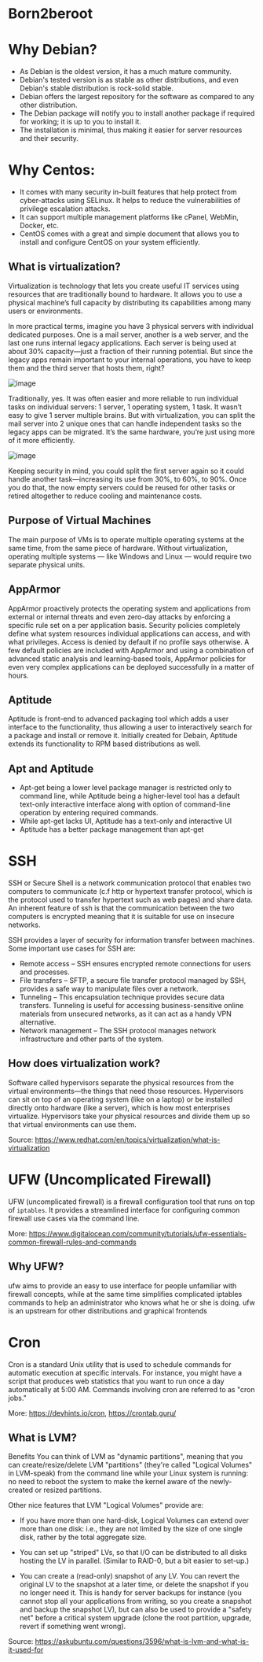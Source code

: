 # Born2beroot

# Why Debian?
- As Debian is the oldest version, it has a much mature community.
- Debian's tested version is as stable as other distributions, and even Debian's stable distribution is rock-solid stable.
- Debian offers the largest repository for the software as compared to any other distribution.
- The Debian package will notify you to install another package if required for working; it is up to you to install it.
- The installation is minimal, thus making it easier for server resources and their security.

# Why Centos:
- It comes with many security in-built features that help protect from cyber-attacks using SELinux. It helps to reduce the vulnerabilities of privilege escalation attacks.
- It can support multiple management platforms like cPanel, WebMin, Docker, etc.
- CentOS comes with a great and simple document that allows you to install and configure CentOS on your system efficiently.

## What is virtualization?
Virtualization is technology that lets you create useful IT services using resources that are traditionally bound to hardware. It allows you to use a physical machine’s full capacity by distributing its capabilities among many users or environments.

In more practical terms, imagine you have 3 physical servers with individual dedicated purposes. One is a mail server, another is a web server, and the last one runs internal legacy applications. Each server is being used at about 30% capacity—just a fraction of their running potential. But since the legacy apps remain important to your internal operations, you have to keep them and the third server that hosts them, right?

![image](https://user-images.githubusercontent.com/48088579/143447133-3eed9f6f-5293-4859-bf4f-5b29d22b2e39.png)

Traditionally, yes. It was often easier and more reliable to run individual tasks on individual servers: 1 server, 1 operating system, 1 task. It wasn’t easy to give 1 server multiple brains. But with virtualization, you can split the mail server into 2 unique ones that can handle independent tasks so the legacy apps can be migrated. It’s the same hardware, you’re just using more of it more efficiently.

![image](https://user-images.githubusercontent.com/48088579/143447160-380d664e-6246-42db-a0a3-4c447b633589.png)

Keeping security in mind, you could split the first server again so it could handle another task—increasing its use from 30%, to 60%, to 90%. Once you do that, the now empty servers could be reused for other tasks or retired altogether to reduce cooling and maintenance costs.

## Purpose of Virtual Machines
The main purpose of VMs is to operate multiple operating systems at the same time, from the same piece of hardware. Without virtualization, operating multiple systems — like Windows and Linux — would require two separate physical units.

## AppArmor
AppArmor proactively protects the operating system and applications from external or internal threats and even zero-day attacks by enforcing a specific rule set on a per application basis. Security policies completely define what system resources individual applications can access, and with what privileges. Access is denied by default if no profile says otherwise. A few default policies are included with AppArmor and using a combination of advanced static analysis and learning-based tools, AppArmor policies for even very complex applications can be deployed successfully in a matter of hours.

## Aptitude
Aptitude is front-end to advanced packaging tool which adds a user interface to the functionality, thus allowing a user to interactively search for a package and install or remove it. Initially created for Debain, Aptitude extends its functionality to RPM based distributions as well.

## Apt and Aptitude
- Apt-get being a lower level package manager is restricted only to command line, while Aptitude being a higher-level tool has a default text-only interactive interface along with option of command-line operation by entering required commands.
- While apt-get lacks UI, Aptitude has a text-only and interactive UI
- Aptitude has a better package management than apt-get

# SSH
SSH or Secure Shell is a network communication protocol that enables two computers to communicate (c.f http or hypertext transfer protocol, which is the protocol used to transfer hypertext such as web pages) and share data. An inherent feature of ssh is that the communication between the two computers is encrypted meaning that it is suitable for use on insecure networks.

SSH provides a layer of security for information transfer between machines. Some important use cases for SSH are:

- Remote access – SSH ensures encrypted remote connections for users and processes.
- File transfers – SFTP, a secure file transfer protocol managed by SSH, provides a safe way to manipulate files over a network.
- Tunneling – This encapsulation technique provides secure data transfers. Tunneling is useful for accessing business-sensitive online materials from unsecured networks, as it can act as a handy VPN alternative.
- Network management – The SSH protocol manages network infrastructure and other parts of the system.

## How does virtualization work?
Software called hypervisors separate the physical resources from the virtual environments—the things that need those resources. Hypervisors can sit on top of an operating system (like on a laptop) or be installed directly onto hardware (like a server), which is how most enterprises virtualize. Hypervisors take your physical resources and divide them up so that virtual environments can use them.

Source: https://www.redhat.com/en/topics/virtualization/what-is-virtualization

# UFW (Uncomplicated Firewall)
UFW (uncomplicated firewall) is a firewall configuration tool that runs on top of `iptables`. It provides a streamlined interface for configuring common firewall use cases via the command line.

More: https://www.digitalocean.com/community/tutorials/ufw-essentials-common-firewall-rules-and-commands

## Why UFW?
ufw aims to provide an easy to use interface for people unfamiliar with firewall concepts, while at the same time simplifies complicated iptables commands to help an administrator who knows what he or she is doing. ufw is an upstream for other distributions and graphical frontends

# Cron
Cron is a standard Unix utility that is used to schedule commands for automatic execution at specific intervals. For instance, you might have a script that produces web 
statistics that you want to run once a day automatically at 5:00 AM.
Commands involving cron are referred to as "cron jobs."

More: https://devhints.io/cron, https://crontab.guru/

## What is LVM?

Benefits
You can think of LVM as "dynamic partitions", meaning that you can create/resize/delete LVM "partitions" (they're called "Logical Volumes" in LVM-speak) from the command line while your Linux system is running: no need to reboot the system to make the kernel aware of the newly-created or resized partitions.

Other nice features that LVM "Logical Volumes" provide are:

- If you have more than one hard-disk, Logical Volumes can extend over more than one disk: i.e., they are not limited by the size of one single disk, rather by the total aggregate size.

- You can set up "striped" LVs, so that I/O can be distributed to all disks hosting the LV in parallel. (Similar to RAID-0, but a bit easier to set-up.)

- You can create a (read-only) snapshot of any LV. You can revert the original LV to the snapshot at a later time, or delete the snapshot if you no longer need it. This is handy for server backups for instance (you cannot stop all your applications from writing, so you create a snapshot and backup the snapshot LV), but can also be used to provide a "safety net" before a critical system upgrade (clone the root partition, upgrade, revert if something went wrong).

Source: https://askubuntu.com/questions/3596/what-is-lvm-and-what-is-it-used-for
